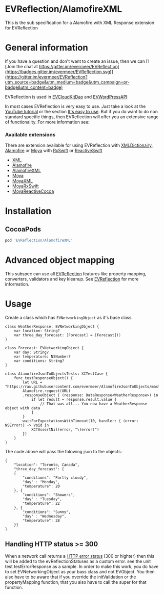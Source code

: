 EVReflection/AlamofireXML
============

This is the sub specification for a Alamofire with XML Response extension for EVReflection

# General information

If you have a question and don't want to create an issue, then we can [![Join the chat at https://gitter.im/evermeer/EVReflection](https://badges.gitter.im/evermeer/EVReflection.svg)](https://gitter.im/evermeer/EVReflection?utm_source=badge&utm_medium=badge&utm_campaign=pr-badge&utm_content=badge)

EVReflection is used in [EVCloudKitDao](https://github.com/evermeer/EVCloudKitDao) and [EVWordPressAPI](https://github.com/evermeer/EVWordPressAPI)

In most cases EVReflection is very easy to use. Just take a look at the [YouTube tutorial](https://www.youtube.com/watch?v=LPWsQD2nxqg) or the section [It's easy to use](https://github.com/evermeer/EVReflection#its-easy-to-use). But if you do want to do non standard specific things, then EVReflection will offer you an extensive range of functionality. For more information see:

### Available extensions
There are extension available for using EVReflection with [XMLDictionairy](https://github.com/nicklockwood/XMLDictionary), [Alamofire](https://github.com/Alamofire/Alamofire) or [Moya](https://github.com/Moya/Moya) with [RxSwift](https://github.com/ReactiveX/RxSwift) or [ReactiveSwift](https://github.com/ReactiveCocoa/ReactiveSwift)

- [XML](https://github.com/evermeer/EVReflection/tree/master/Source/XML)
- [Alamofire](https://github.com/evermeer/EVReflection/tree/master/Source/Alamofire)
- [AlamofireXML](https://github.com/evermeer/EVReflection/tree/master/Source/XML)
- [Moya](https://github.com/evermeer/EVReflection/tree/master/Source/Alamofire/Moya)
- [MoyaXML](https://github.com/evermeer/EVReflection/tree/master/Source/Alamofire/Moya/XML)
- [MoyaRxSwift](https://github.com/evermeer/EVReflection/tree/master/Source/Alamofire/Moya/RxSwift)
- [MoyaReactiveCocoa](https://github.com/evermeer/EVReflection/tree/master/Source/Alamofire/Moya/ReactiveCocoa)

# Installation

## CocoaPods

```ruby
pod 'EVReflection/AlamofireXML'
```

# Advanced object mapping
This subspec can use all [EVReflection](https://github.com/evermeer/EVReflection) features like property mapping, converters, validators and key kleanup. See [EVReflection](https://github.com/evermeer/EVReflection) for more information.

# Usage

Create a class which has `EVNetworkingObject` as it's base class.

```
class WeatherResponse: EVNetworkingObject {
    var location: String?
    var three_day_forecast: [Forecast] = [Forecast]()
}

class Forecast: EVNetworkingObject {
    var day: String?
    var temperature: NSNumber?
    var conditions: String?
}

class AlamofireJsonToObjectsTests: XCTestCase { 
    func testResponseObject() {
        let URL = "https://raw.githubusercontent.com/evermeer/AlamofireJsonToObjects/master/AlamofireJsonToObjectsTests/sample_json"
        Alamofire.request(URL)
        .responseObject { (response: DataResponse<WeatherResponse>) in
            if let result = response.result.value {
                // That was all... You now have a WeatherResponse object with data
            }
        }
        waitForExpectationsWithTimeout(10, handler: { (error: NSError!) -> Void in
            XCTAssertNil(error, "\(error)")
        })
    }
}
```

The code above will pass the folowing json to the objects:

```
{  
    "location": "Toronto, Canada",    
    "three_day_forecast": [
    { 
        "conditions": "Partly cloudy",
        "day" : "Monday",
        "temperature": 20 
    }, { 
        "conditions": "Showers",
        "day" : "Tuesday",
        "temperature": 22 
    }, { 
        "conditions": "Sunny",
        "day" : "Wednesday",
        "temperature": 28 
    }]
}
```


## Handling HTTP status >= 300
When a network call returns a [HTTP error status](https://en.wikipedia.org/wiki/List_of_HTTP_status_codes) (300 or highter) then this will be added to the evReflectionStatuses as a custom error. see the unit test testErrorResponse as a sample. In order to make this work, you do have to set EVNetworkingObject as your bass class and not EVObject. You then also have to be aware that if you override the initValidation or the propertyMapping function, that you also have to call the super for that function.

